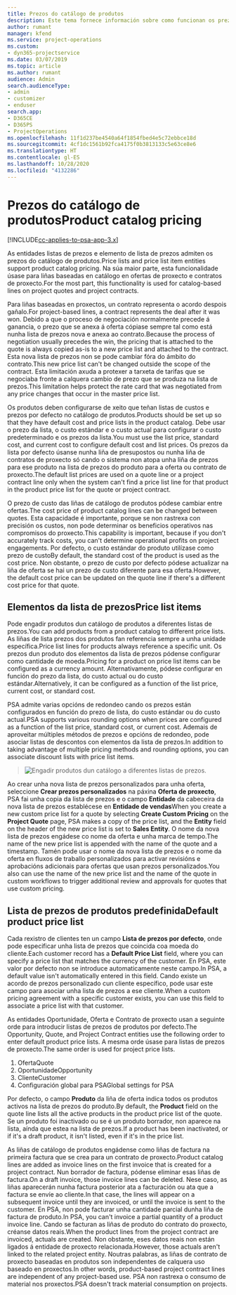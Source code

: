 ```yaml
---
title: Prezos do catálogo de produtos
description: Este tema fornece información sobre como funcionan os prezos do catálogo de produtos en Dynamics 365 Project Service Automation (PSA).
author: rumant
manager: kfend
ms.service: project-operations
ms.custom:
- dyn365-projectservice
ms.date: 03/07/2019
ms.topic: article
ms.author: rumant
audience: Admin
search.audienceType:
- admin
- customizer
- enduser
search.app:
- D365CE
- D365PS
- ProjectOperations
ms.openlocfilehash: 11f1d237be4540a64f1854fbed4e5c72ebbce18d
ms.sourcegitcommit: 4cf1dc1561b92fca4175f0b3813133c5e63ce8e6
ms.translationtype: HT
ms.contentlocale: gl-ES
ms.lasthandoff: 10/28/2020
ms.locfileid: "4132286"
---
```

# <a name="product-catalog-pricing"></a><span data-ttu-id="09de5-103">Prezos do catálogo de produtos</span><span class="sxs-lookup"><span data-stu-id="09de5-103">Product catalog pricing</span></span> 

[!INCLUDE[cc-applies-to-psa-app-3.x](../includes/cc-applies-to-psa-app-3x.md)]


<span data-ttu-id="09de5-104">As entidades listas de prezos e elemento de lista de prezos admiten os prezos do catálogo de produtos.</span><span class="sxs-lookup"><span data-stu-id="09de5-104">Price lists and price list item entities support product catalog pricing.</span></span> <span data-ttu-id="09de5-105">Na súa maior parte, esta funcionalidade úsase para liñas baseadas en catálogo en ofertas de proxecto e contratos de proxecto.</span><span class="sxs-lookup"><span data-stu-id="09de5-105">For the most part, this functionality is used for catalog-based lines on project quotes and project contracts.</span></span>

<span data-ttu-id="09de5-106">Para liñas baseadas en proxectos, un contrato representa o acordo despois gañalo.</span><span class="sxs-lookup"><span data-stu-id="09de5-106">For project-based lines, a contract represents the deal after it was won.</span></span> <span data-ttu-id="09de5-107">Debido a que o proceso de negociación normalmente precede á ganancia, o prezo que se anexa á oferta cópiase sempre tal como está nunha lista de prezos nova e anexa ao contrato.</span><span class="sxs-lookup"><span data-stu-id="09de5-107">Because the process of negotiation usually precedes the win, the pricing that is attached to the quote is always copied as-is to a new price list and attached to the contract.</span></span> <span data-ttu-id="09de5-108">Esta nova lista de prezos non se pode cambiar fóra do ámbito do contrato.</span><span class="sxs-lookup"><span data-stu-id="09de5-108">This new price list can't be changed outside the scope of the contract.</span></span> <span data-ttu-id="09de5-109">Esta limitación axuda a protexer a tarxeta de tarifas que se negociaba fronte a calquera cambio de prezo que se produza na lista de prezos.</span><span class="sxs-lookup"><span data-stu-id="09de5-109">This limitation helps protect the rate card that was negotiated from any price changes that occur in the master price list.</span></span>

<span data-ttu-id="09de5-110">Os produtos deben configurarse de xeito que teñan listas de custos e prezos por defecto no catálogo de produtos.</span><span class="sxs-lookup"><span data-stu-id="09de5-110">Products should be set up so that they have default cost and price lists in the product catalog.</span></span> <span data-ttu-id="09de5-111">Debe usar o prezo da lista, o custo estándar e o custo actual para configurar o custo predeterminado e os prezos da lista.</span><span class="sxs-lookup"><span data-stu-id="09de5-111">You must use the list price, standard cost, and current cost to configure default cost and list prices.</span></span> <span data-ttu-id="09de5-112">Os prezos da lista por defecto úsanse nunha liña de presupostos ou nunha liña de contratos de proxecto só cando o sistema non atopa unha liña de prezos para ese produto na lista de prezos do produto para a oferta ou contrato de proxecto.</span><span class="sxs-lookup"><span data-stu-id="09de5-112">The default list prices are used on a quote line or a project contract line only when the system can't find a price list line for that product in the product price list for the quote or project contract.</span></span>

<span data-ttu-id="09de5-113">O prezo de custo das liñas de catálogo de produtos pódese cambiar entre ofertas.</span><span class="sxs-lookup"><span data-stu-id="09de5-113">The cost price of product catalog lines can be changed between quotes.</span></span> <span data-ttu-id="09de5-114">Esta capacidade é importante, porque se non rastrexa con precisión os custos, non pode determinar os beneficios operativos nas compromisos do proxecto.</span><span class="sxs-lookup"><span data-stu-id="09de5-114">This capability is important, because if you don't accurately track costs, you can't determine operational profits on project engagements.</span></span> <span data-ttu-id="09de5-115">Por defecto, o custo estándar do produto utilízase como prezo de custo</span><span class="sxs-lookup"><span data-stu-id="09de5-115">By default, the standard cost of the product is used as the cost price.</span></span> <span data-ttu-id="09de5-116">Non obstante, o prezo de custo por defecto pódese actualizar na liña de oferta se hai un prezo de custo diferente para esa oferta.</span><span class="sxs-lookup"><span data-stu-id="09de5-116">However, the default cost price can be updated on the quote line if there's a different cost price for that quote.</span></span>

## <a name="price-list-items"></a><span data-ttu-id="09de5-117">Elementos da lista de prezos</span><span class="sxs-lookup"><span data-stu-id="09de5-117">Price list items</span></span>

<span data-ttu-id="09de5-118">Pode engadir produtos dun catálogo de produtos a diferentes listas de prezos.</span><span class="sxs-lookup"><span data-stu-id="09de5-118">You can add products from a product catalog to different price lists.</span></span> <span data-ttu-id="09de5-119">As liñas de lista prezos dos produtos fan referencia sempre a unha unidade específica.</span><span class="sxs-lookup"><span data-stu-id="09de5-119">Price list lines for products always reference a specific unit.</span></span> <span data-ttu-id="09de5-120">Os prezos dun produto dos elementos da lista de prezos pódense configurar como cantidade de moeda.</span><span class="sxs-lookup"><span data-stu-id="09de5-120">Pricing for a product on price list items can be configured as a currency amount.</span></span> <span data-ttu-id="09de5-121">Alternativamente, pódese configurar en función do prezo da lista, do custo actual ou do custo estándar.</span><span class="sxs-lookup"><span data-stu-id="09de5-121">Alternatively, it can be configured as a function of the list price, current cost, or standard cost.</span></span>

<span data-ttu-id="09de5-122">PSA admite varias opcións de redondeo cando os prezos están configurados en función do prezo de lista, do custo estándar ou do custo actual.</span><span class="sxs-lookup"><span data-stu-id="09de5-122">PSA supports various rounding options when prices are configured as a function of the list price, standard cost, or current cost.</span></span> <span data-ttu-id="09de5-123">Ademais de aproveitar múltiples métodos de prezos e opcións de redondeo, pode asociar listas de descontos con elementos da lista de prezos.</span><span class="sxs-lookup"><span data-stu-id="09de5-123">In addition to taking advantage of multiple pricing methods and rounding options, you can associate discount lists with price list items.</span></span> 

> ![Engadir produtos dun catálogo a diferentes listas de prezos.](media/basic-guide-16.png)

<span data-ttu-id="09de5-125">Ao crear unha nova lista de prezos personalizados para unha oferta, seleccione **Crear prezos personalizados** na páxina **Oferta de proxecto**, PSA fai unha copia da lista de prezos e o campo **Entidade** da cabeceira da nova lista de prezos establécese en **Entidade de vendas**</span><span class="sxs-lookup"><span data-stu-id="09de5-125">When you create a new custom price list for a quote by selecting **Create Custom Pricing** on the **Project Quote** page, PSA makes a copy of the price list, and the **Entity** field on the header of the new price list is set to **Sales Entity**.</span></span> <span data-ttu-id="09de5-126">O nome da nova lista de prezos engádese co nome da oferta e unha marca de tempo.</span><span class="sxs-lookup"><span data-stu-id="09de5-126">The name of the new price list is appended with the name of the quote and a timestamp.</span></span> <span data-ttu-id="09de5-127">Tamén pode usar o nome da nova lista de prezos e o nome da oferta en fluxos de traballo personalizados para activar revisións e aprobacións adicionais para ofertas que usan prezos personalizados.</span><span class="sxs-lookup"><span data-stu-id="09de5-127">You also can use the name of the new price list and the name of the quote in custom workflows to trigger additional review and approvals for quotes that use custom pricing.</span></span>

 
## <a name="default-product-price-list"></a><span data-ttu-id="09de5-128">Lista de prezos de produtos predefinida</span><span class="sxs-lookup"><span data-stu-id="09de5-128">Default product price list</span></span>
<span data-ttu-id="09de5-129">Cada rexistro de clientes ten un campo **Lista de prezos por defecto**, onde pode especificar unha lista de prezos que coincida coa moeda do cliente.</span><span class="sxs-lookup"><span data-stu-id="09de5-129">Each customer record has a **Default Price List** field, where you can specify a price list that matches the currency of the customer.</span></span> <span data-ttu-id="09de5-130">En PSA, este valor por defecto non se introduce automaticamente neste campo.</span><span class="sxs-lookup"><span data-stu-id="09de5-130">In PSA, a default value isn't automatically entered in this field.</span></span> <span data-ttu-id="09de5-131">Cando existe un acordo de prezos personalizado cun cliente específico, pode usar este campo para asociar unha lista de prezos a ese cliente.</span><span class="sxs-lookup"><span data-stu-id="09de5-131">When a custom pricing agreement with a specific customer exists, you can use this field to associate a price list with that customer.</span></span>

<span data-ttu-id="09de5-132">As entidades Oportunidade, Oferta e Contrato de proxecto usan a seguinte orde para introducir listas de prezos de produtos por defecto.</span><span class="sxs-lookup"><span data-stu-id="09de5-132">The Opportunity, Quote, and Project Contract entities use the following order to enter default product price lists.</span></span> <span data-ttu-id="09de5-133">A mesma orde úsase para listas de prezos de proxecto.</span><span class="sxs-lookup"><span data-stu-id="09de5-133">The same order is used for project price lists.</span></span>

1.  <span data-ttu-id="09de5-134">Oferta</span><span class="sxs-lookup"><span data-stu-id="09de5-134">Quote</span></span>
2.  <span data-ttu-id="09de5-135">Oportunidade</span><span class="sxs-lookup"><span data-stu-id="09de5-135">Opportunity</span></span>
3.  <span data-ttu-id="09de5-136">Cliente</span><span class="sxs-lookup"><span data-stu-id="09de5-136">Customer</span></span>
4.  <span data-ttu-id="09de5-137">Configuración global para PSA</span><span class="sxs-lookup"><span data-stu-id="09de5-137">Global settings for PSA</span></span>

<span data-ttu-id="09de5-138">Por defecto, o campo **Produto** da liña de oferta indica todos os produtos activos na lista de prezos do produto.</span><span class="sxs-lookup"><span data-stu-id="09de5-138">By default, the **Product** field on the quote line lists all the active products in the product price list of the quote.</span></span> <span data-ttu-id="09de5-139">Se un produto foi inactivado ou se é un produto borrador, non aparece na lista, aínda que estea na lista de prezos.</span><span class="sxs-lookup"><span data-stu-id="09de5-139">If a product has been inactivated, or if it's a draft product, it isn't listed, even if it's in the price list.</span></span> 

<span data-ttu-id="09de5-140">As liñas de catálogo de produtos engádense como liñas de factura na primeira factura que se crea para un contrato de proxecto.</span><span class="sxs-lookup"><span data-stu-id="09de5-140">Product catalog lines are added as invoice lines on the first invoice that is created for a project contract.</span></span> <span data-ttu-id="09de5-141">Nun borrador de factura, pódense eliminar esas liñas de factura.</span><span class="sxs-lookup"><span data-stu-id="09de5-141">On a draft invoice, those invoice lines can be deleted.</span></span> <span data-ttu-id="09de5-142">Nese caso, as liñas aparecerán nunha factura posterior ata a facturación ou ata que a factura se envíe ao cliente.</span><span class="sxs-lookup"><span data-stu-id="09de5-142">In that case, the lines will appear on a subsequent invoice until they are invoiced, or until the invoice is sent to the customer.</span></span> <span data-ttu-id="09de5-143">En PSA, non pode facturar unha cantidade parcial dunha liña de factura de produto.</span><span class="sxs-lookup"><span data-stu-id="09de5-143">In PSA, you can't invoice a partial quantity of a product invoice line.</span></span> <span data-ttu-id="09de5-144">Cando se facturan as liñas de produto do contrato do proxecto, créanse datos reais.</span><span class="sxs-lookup"><span data-stu-id="09de5-144">When the product lines from the project contract are invoiced, actuals are created.</span></span> <span data-ttu-id="09de5-145">Non obstante, eses datos reais non están ligados á entidade de proxecto relacionada.</span><span class="sxs-lookup"><span data-stu-id="09de5-145">However, those actuals aren't linked to the related project entity.</span></span> <span data-ttu-id="09de5-146">Noutras palabras, as liñas de contrato de proxecto baseadas en produtos son independentes de calquera uso baseado en proxectos.</span><span class="sxs-lookup"><span data-stu-id="09de5-146">In other words, product-based project contract lines are independent of any project-based use.</span></span> <span data-ttu-id="09de5-147">PSA non rastrexa o consumo de material nos proxectos.</span><span class="sxs-lookup"><span data-stu-id="09de5-147">PSA doesn't track material consumption on projects.</span></span>
